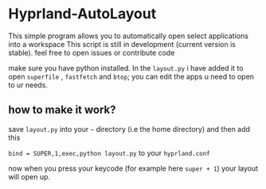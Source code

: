 # Hyprland-AutoLayout
This simple program allows you to automatically open select applications into a workspace
This script is still in development (current version is stable). feel free to open issues or contribute code

make sure you have python installed.
In the `layout.py` i have added it to open `superfile` , `fastfetch` and `btop`; you can edit the apps u need to open to ur needs.

## how to make it work?
save `layout.py` into your `~` directory (i.e the home directory) and then add this 

`bind = SUPER,1,exec,python layout.py` to your `hyprland.conf`

now when you press your keycode (for example here `super + 1`) your layout will open up.

